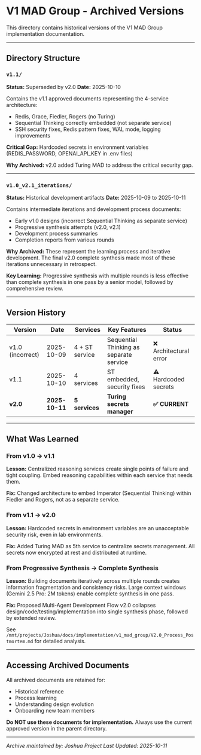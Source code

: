 # V1 MAD Group - Archived Versions

This directory contains historical versions of the V1 MAD Group implementation documentation.

---

## Directory Structure

### `v1.1/`
**Status:** Superseded by v2.0
**Date:** 2025-10-10

Contains the v1.1 approved documents representing the 4-service architecture:
- Redis, Grace, Fiedler, Rogers (no Turing)
- Sequential Thinking correctly embedded (not separate service)
- SSH security fixes, Redis pattern fixes, WAL mode, logging improvements

**Critical Gap:** Hardcoded secrets in environment variables (REDIS_PASSWORD, OPENAI_API_KEY in .env files)

**Why Archived:** v2.0 added Turing MAD to address the critical security gap.

---

### `v1.0_v2.1_iterations/`
**Status:** Historical development artifacts
**Date:** 2025-10-09 to 2025-10-11

Contains intermediate iterations and development process documents:
- Early v1.0 designs (incorrect Sequential Thinking as separate service)
- Progressive synthesis attempts (v2.0, v2.1)
- Development process summaries
- Completion reports from various rounds

**Why Archived:** These represent the learning process and iterative development. The final v2.0 complete synthesis made most of these iterations unnecessary in retrospect.

**Key Learning:** Progressive synthesis with multiple rounds is less effective than complete synthesis in one pass by a senior model, followed by comprehensive review.

---

## Version History

| Version | Date | Services | Key Features | Status |
|---------|------|----------|--------------|--------|
| v1.0 (incorrect) | 2025-10-09 | 4 + ST service | Sequential Thinking as separate service | ❌ Architectural error |
| v1.1 | 2025-10-10 | 4 services | ST embedded, security fixes | ⚠️ Hardcoded secrets |
| **v2.0** | **2025-10-11** | **5 services** | **Turing secrets manager** | **✅ CURRENT** |

---

## What Was Learned

### From v1.0 → v1.1
**Lesson:** Centralized reasoning services create single points of failure and tight coupling. Embed reasoning capabilities within each service that needs them.

**Fix:** Changed architecture to embed Imperator (Sequential Thinking) within Fiedler and Rogers, not as a separate service.

### From v1.1 → v2.0
**Lesson:** Hardcoded secrets in environment variables are an unacceptable security risk, even in lab environments.

**Fix:** Added Turing MAD as 5th service to centralize secrets management. All secrets now encrypted at rest and distributed at runtime.

### From Progressive Synthesis → Complete Synthesis
**Lesson:** Building documents iteratively across multiple rounds creates information fragmentation and consistency risks. Large context windows (Gemini 2.5 Pro: 2M tokens) enable complete synthesis in one pass.

**Fix:** Proposed Multi-Agent Development Flow v2.0 collapses design/code/testing/implementation into single synthesis phase, followed by extended review.

See `/mnt/projects/Joshua/docs/implementation/v1_mad_group/V2.0_Process_Postmortem.md` for detailed analysis.

---

## Accessing Archived Documents

All archived documents are retained for:
- Historical reference
- Process learning
- Understanding design evolution
- Onboarding new team members

**Do NOT use these documents for implementation.** Always use the current approved version in the parent directory.

---

*Archive maintained by: Joshua Project*
*Last Updated: 2025-10-11*
